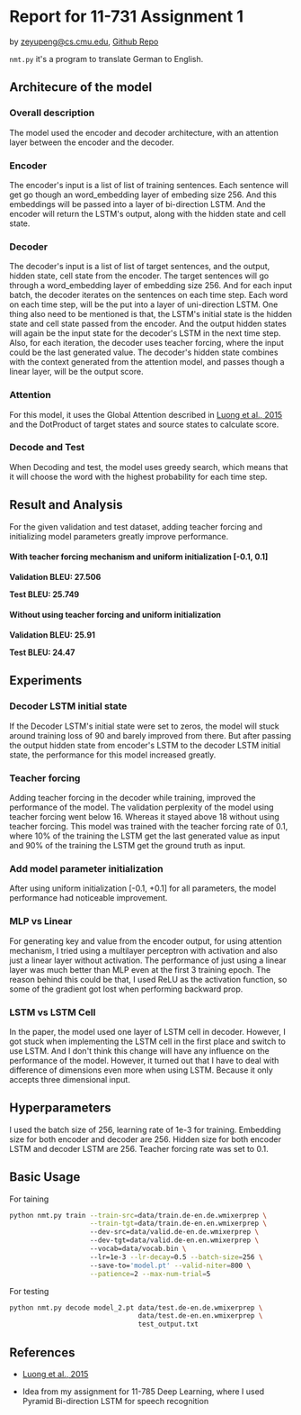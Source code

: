 
# Report for 11-731 Assignment 1
by zeyupeng@cs.cmu.edu, [Github Repo](https://github.com/Zacharypeng/11-731.git)

`nmt.py` it's a program to translate German to English. 

## Architecure of the model

### Overall description

The model used the encoder and decoder architecture, with an attention layer between the encoder and the decoder.

### Encoder

The encoder's input is a list of list of training sentences. Each sentence will get go though an word_embedding layer of embeding size 256. And this embeddings will be passed into a layer of bi-direction LSTM. And the encoder will return the LSTM's output, along with the hidden state and cell state. 

### Decoder

The decoder's input is a list of list of target sentences, and the output, hidden state, cell state from the encoder. The target sentences will go through a word_embedding layer of embedding size 256. And for each input batch, the decoder iterates on the sentences on each time step. Each word on each time step, will be the put into a layer of uni-direction LSTM. One thing also need to be mentioned is that, the LSTM's initial state is the hidden state and cell state passed from the encoder. And the output hidden states will again be the input state for the decoder's LSTM in the next time step. Also, for each iteration, the decoder uses teacher forcing, where the input could be the last generated value. The decoder's hidden state combines with the context generated from the attention model, and passes though a linear layer, will be the output score. 

### Attention

For this model, it uses the Global Attention described in [Luong et al., 2015](https://arxiv.org/pdf/1508.04025.pdf) and the DotProduct of target states and source states to calculate score. 

### Decode and Test

When Decoding and test, the model uses greedy search, which means that it will choose the word with the highest probability for each time step. 

## Result and Analysis

For the given validation and test dataset, adding teacher forcing and initializing model parameters greatly improve performance.  

#### With teacher forcing mechanism and uniform initialization [-0.1, 0.1]

**Validation BLEU: 27.506** 

**Test BLEU: 25.749**  

#### Without using teacher forcing and uniform initialization
**Validation BLEU: 25.91**

**Test BLEU: 24.47**

## Experiments

### Decoder LSTM initial state

If the Decoder LSTM's initial state were set to zeros, the model will stuck around training loss of 90 and barely improved from there. But after passing the output hidden state from encoder's LSTM to the decoder LSTM initial state, the performance for this model increased greatly. 

### Teacher forcing

Adding teacher forcing in the decoder while training, improved the performance of the model. The validation perplexity of the model using teacher forcing went below 16. Whereas it stayed above 18 without using teacher forcing. This model was trained with the teacher forcing rate of 0.1, where 10% of the training the LSTM get the last generated value as input and 90% of the training the LSTM get the ground truth as input.

### Add model parameter initialization

After using uniform initialization [-0.1, +0.1] for all parameters, the model performance had noticeable improvement. 

### MLP vs Linear

For generating key and value from the encoder output, for using attention mechanism, I tried using a multilayer perceptron with activation and also just a linear layer without activation. The performance of just using a linear layer was much better than MLP even at the first 3 training epoch. The reason behind this could be that, I used ReLU as the activation function, so some of the gradient got lost when performing backward prop. 

### LSTM vs LSTM Cell

In the paper, the model used one layer of LSTM cell in decoder. However, I got stuck when implementing the LSTM cell in the first place and switch to use LSTM. And I don't think this change will have any influence on the performance of the model. However, it turned out that I have to deal with difference of dimensions even more when using LSTM. Because it only accepts three dimensional input. 

## Hyperparameters

I used the batch size of 256, learning rate of 1e-3 for training. Embedding size for both encoder and decoder are 256. Hidden size for both encoder LSTM and decoder LSTM are 256. Teacher forcing rate was set to 0.1. 

## Basic Usage

For taining
```bash
python nmt.py train --train-src=data/train.de-en.de.wmixerprep \
                    --train-tgt=data/train.de-en.en.wmixerprep \ 
                    --dev-src=data/valid.de-en.de.wmixerprep \ 
                    --dev-tgt=data/valid.de-en.en.wmixerprep \ 
                    --vocab=data/vocab.bin \ 
                    --lr=1e-3 --lr-decay=0.5 --batch-size=256 \ 
                    --save-to='model.pt' --valid-niter=800 \
                    --patience=2 --max-num-trial=5
```

For testing
```bash
python nmt.py decode model_2.pt data/test.de-en.de.wmixerprep \
                                data/test.de-en.en.wmixerprep \ 
                                test_output.txt
```

## References
* [Luong et al., 2015](https://arxiv.org/pdf/1508.04025.pdf)

* Idea from my assignment for 11-785 Deep Learning, where I used Pyramid Bi-direction LSTM for speech recognition

